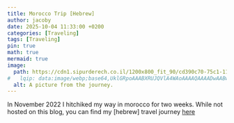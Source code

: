 ```yaml
---
title: Morocco Trip [Hebrew]
author: jacoby
date: 2025-10-04 11:33:00 +0200
categories: [Traveling]
tags: [Traveling]
pin: true
math: true
mermaid: true
image:
  path: https://cdn1.sipurderech.co.il/1200x800_fit_90/cd390c70-75c1-11ee-8eb0-49ce5a5f6dea.jpeg
#   lqip: data:image/webp;base64,UklGRpoAAABXRUJQVlA4WAoAAAAQAAAADwAABwAAQUxQSDIAAAARL0AmbZurmr57yyIiqE8oiG0bejIYEQTgqiDA9vqnsUSI6H+oAERp2HZ65qP/VIAWAFZQOCBCAAAA8AEAnQEqEAAIAAVAfCWkAALp8sF8rgRgAP7o9FDvMCkMde9PK7euH5M1m6VWoDXf2FkP3BqV0ZYbO6NA/VFIAAAA
  alt: A picture from the journey.
---
```


In November 2022 I hitchiked my way in morocco for two weeks.
While not hosted on this blog, you can find my \[hebrew\] travel journey [here](https://www.sipurderech.co.il/%D7%9E%D7%A8%D7%95%D7%A7%D7%95/%D7%9E%D7%A1%D7%A2-%D7%98%D7%A8%D7%9E%D7%A4%D7%99%D7%9D-%D7%9E%D7%9E%D7%A8%D7%A7%D7%A9-%D7%9C%D7%A1%D7%94%D7%A8%D7%94)